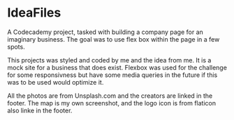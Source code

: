 # IdeaFiles
A Codecademy project, tasked with building a company page for an imaginary business. The goal was to use flex box within the page in a few spots. 

This projects was styled and coded by me and the idea from me. It is a mock site for a business that does exist. Flexbox was used for the challenge for some responsivness but have some media queries in the future if this was to be used would optimize it. 

All the photos are from Unsplash.com and the creators are linked in the footer. The map is my own screenshot, and the logo icon is from flaticon also linke in the footer. 
